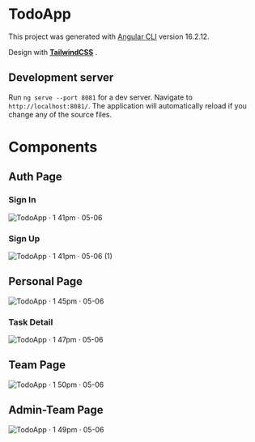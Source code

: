 # TodoApp

This project was generated with [Angular CLI](https://github.com/angular/angular-cli) version 16.2.12.

Design with [**TailwindCSS**](https://tailwindcss.com/) .

## Development server

Run `ng serve --port 8081` for a dev server. Navigate to `http://localhost:8081/`. The application will automatically reload if you change any of the source files.

# Components

## Auth Page

### Sign In
![TodoApp · 1 41pm · 05-06](https://github.com/enessusan00/todoApp/assets/69691286/32fdaef6-5216-4dec-8646-8827f7eee8e6)

### Sign Up
![TodoApp · 1 41pm · 05-06 (1)](https://github.com/enessusan00/todoApp/assets/69691286/54bfe432-64fe-429e-9235-70b2ccd806dc)


## Personal Page
![TodoApp · 1 45pm · 05-06](https://github.com/enessusan00/todoApp/assets/69691286/83a841e5-5c12-46b4-97f2-8828dab8b6d5)

### Task Detail
![TodoApp · 1 47pm · 05-06](https://github.com/enessusan00/todoApp/assets/69691286/5965c7ea-ff4d-4304-a2ec-13175855fc63)


## Team Page

![TodoApp · 1 50pm · 05-06](https://github.com/enessusan00/todoApp/assets/69691286/1d48aee5-639f-4c8b-aba1-c8aa8016a359)

## Admin-Team Page

![TodoApp · 1 49pm · 05-06](https://github.com/enessusan00/todoApp/assets/69691286/162b198b-207a-45f2-8606-0b062c7a6a4d)
